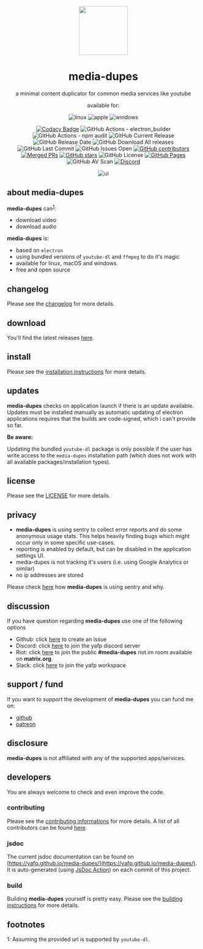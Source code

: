 <p align="center">
  <a href="#"><img src="https://raw.githubusercontent.com/yafp/media-dupes/master/.github/images/logo/128x128.png" width="128"></a>
</p>

<div align="center">
  <h1>media-dupes</h1>

a minimal content duplicator for common media services like youtube

available for:

![linux](https://raw.githubusercontent.com/yafp/media-dupes/master/.github/images/platform/linux_32x32.png)
![apple](https://raw.githubusercontent.com/yafp/media-dupes/master/.github/images/platform/apple_32x32.png)
![windows](https://raw.githubusercontent.com/yafp/media-dupes/master/.github/images/platform/windows_32x32.png)

[![Codacy Badge](https://api.codacy.com/project/badge/Grade/0c30508f8add43ee8fbb62c2a669e76b)](https://www.codacy.com/manual/yafp/media-dupes?utm_source=github.com&amp;utm_medium=referral&amp;utm_content=yafp/media-dupes&amp;utm_campaign=Badge_Grade)
![GitHub Actions - electron_builder](https://github.com/yafp/media-dupes/workflows/electron_builder/badge.svg)
![GitHub Actions - npm audit](https://github.com/yafp/media-dupes/workflows/npm%20audit/badge.svg)
![GitHub Current Release](https://img.shields.io/github/release/yafp/media-dupes.svg?style=flat)
![GitHub Release Date](https://img.shields.io/github/release-date/yafp/media-dupes.svg?style=flat)
![GitHub Download All releases](https://img.shields.io/github/downloads/yafp/media-dupes/total.svg)
![GitHub Last Commit](https://img.shields.io/github/last-commit/yafp/media-dupes.svg?style=flat)
![GitHub Issues Open](https://img.shields.io/github/issues-raw/yafp/media-dupes.svg?style=flat)
[![GitHub contributors](https://img.shields.io/github/contributors/yafp/media-dupes.svg)](https://github.com/yafp/media-dupes/graphs/contributors/)
[![Merged PRs](https://img.shields.io/github/issues-pr-closed-raw/yafp/media-dupes.svg?label=merged+PRs)](https://github.com/yafp/media-dupes/pulls?q=is:pr+is:merged)
[![GitHub stars](https://img.shields.io/github/stars/yafp/media-dupes)](https://github.com/yafp/media-dupes/stargazers)
![GitHub License](https://img.shields.io/github/license/yafp/media-dupes.svg)
[![GitHub Pages](https://github.com/yafp/media-dupes/workflows/GitHub%20pages/badge.svg)](https://yafp.github.io/media-dupes/)
![GitHub AV Scan](https://github.com/yafp/media-dupes/workflows/av_scan/badge.svg)
[![Discord](https://img.shields.io/discord/672401845855191040.svg)](https://discord.gg/gHnqdHy)


![ui](https://raw.githubusercontent.com/yafp/media-dupes/master/.github/images/screenshots/ui_latest.png)

</div>


## about media-dupes
**media-dupes** can<sup>[1](#footnote1)</sup>:

* download video
* download audio

**media-dupes** is:

* based on `electron`
* using bundled versions of `youtube-dl` and `ffmpeg` to do it's magic
* available for linux, macOS and windows.
* free and open source

## changelog
Please see the [changelog](docs/CHANGELOG.md) for more details.

## download
You'll find the latest releases [here](https://github.com/yafp/media-dupes/releases).

## install
Please see the [installation instructions](docs/INSTALL.md) for more details.

## updates
**media-dupes** checks on application launch if there is an update available.
Updates must be installed manually as automatic updating of electron applications requires that the builds are code-signed, which i can't provide so far.

**Be aware:**

Updating the bundled `youtube-dl` package is only possible if the user has write access to the `media-dupes` installation path (which does not work with all available packages/installation types).

## license
Please see the [LICENSE](LICENSE) for more details.

## privacy
* **media-dupes** is using sentry to collect error reports and do some anonymous usage stats. This helps heavily finding bugs which might occur only in some specific use-cases.
* reporting is enabled by default, but can be disabled in the application settings UI.
* media-dupes is not tracking it's users (i.e. using Google Analytics or similar)
* no ip addresses are stored

Please check [here](docs/SENTRY.md) how **media-dupes** is using sentry and why.

## discussion
If you have question regarding **media-dupes** use one of the following options

* Github: click [here](https://github.com/yafp/media-dupes/issues) to create an issue
* Discord: click [here](https://discord.gg/gHnqdHy) to join the yafp discord server
* Riot: click [here](https://riot.im/app/#/room/#media-dupes:matrix.org) to join the public **#media-dupes** riot.im room available on **matrix.org**.
* Slack: click [here](https://join.slack.com/t/yafp/shared_invite/enQtOTU2NzAzNzIzMTM4LTdhNjdjOTI1MTBhNmNjYmY0NzM0YmFlZDgyOWFjYmY5ZGM2NzE4NWFhNzdkYzMzNjhlNjViOGI3MzE0OWNjNGY) to join the yafp workspace


## support / fund
If you want to support the development of **media-dupes** you can fund me on:

* [github](https://github.com/sponsors/yafp)
* [patreon](https://www.patreon.com/yafp)

## disclosure
**media-dupes** is not affiliated with any of the supported apps/services.

## developers
You are always welcome to check and even improve the code.

### contributing
Please see the [contributing informations](docs/CONTRIBUTING.md) for more details.
A list of all contributors can be found [here](docs/CONTRIBUTORS.md).

### jsdoc
The current jsdoc documentation can be found on [https://yafp.github.io/media-dupes/](https://yafp.github.io/media-dupes/). It is auto-generated (using [JsDoc Action](https://github.com/marketplace/actions/jsdoc-action)) on each commit of this project.

### build
Building **media-dupes** yourself is pretty easy. Please see the [building instructions](docs/BUILD.md) for more details.


## footnotes
<a name="footnote1">1</a>: Assuming the provided url is supported by `youtube-dl`.
